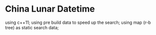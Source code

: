 # China Lunar Datetime
using c++11;
using pre build data to speed up the search;
using map (r-b tree) as static search data;
